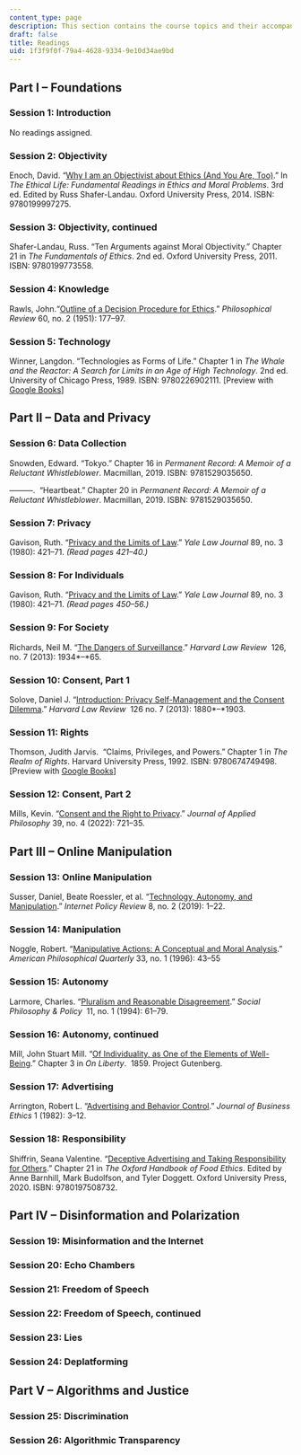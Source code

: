 ```yaml
---
content_type: page
description: This section contains the course topics and their accompanying readings.
draft: false
title: Readings
uid: 1f3f9f0f-79a4-4628-9334-9e10d34ae9bd
---
```

## Part I – Foundations

### Session 1: Introduction

No readings assigned.

### Session 2: Objectivity

Enoch, David. “[Why I am an Objectivist about Ethics (And You Are, Too)](https://philpapers.org/rec/ENOWIA).” In *The Ethical Life: Fundamental Readings in Ethics and Moral Problems*. 3rd ed. Edited by Russ Shafer-Landau. Oxford University Press, 2014. ISBN: ‎9780199997275.

### Session 3: Objectivity, continued

Shafer-Landau, Russ. “Ten Arguments against Moral Objectivity.” Chapter 21 in *The Fundamentals of Ethics*. 2nd ed. Oxford University Press, 2011. ISBN: ‎9780199773558. 

### Session 4: Knowledge

Rawls, John.“[Outline of a Decision Procedure for Ethics](https://www.jstor.org/stable/2181696).” *Philosophical Review* 60, no. 2 (1951): 177–97.

### Session 5: Technology

Winner, Langdon. “Technologies as Forms of Life.” Chapter 1 in *The Whale and the Reactor: A Search for Limits in an Age of High Technology*. 2nd ed. University of Chicago Press, 1989. ISBN: 9780226902111. \[Preview with [Google Books](https://www.google.com/books/edition/The_Whale_and_the_Reactor/kgFgksillkYC?hl=en&gbpv=1)\]

## Part II – Data and Privacy

### Session 6: Data Collection

Snowden, Edward. “Tokyo.” Chapter 16 in *Permanent Record: A Memoir of a Reluctant Whistleblower*. Macmillan, 2019. ISBN: ‎9781529035650.

———.  “Heartbeat.” Chapter 20 in *Permanent Record: A Memoir of a Reluctant Whistleblower*. Macmillan, 2019. ISBN: ‎9781529035650.

### Session 7: Privacy

Gavison, Ruth. “[Privacy and the Limits of Law](https://www.jstor.org/stable/795891).” *Yale Law Journal* 89, no. 3 (1980): 421–71. *(Read pages 421–40.)*

### Session 8: For Individuals

Gavison, Ruth. “[Privacy and the Limits of Law](https://www.jstor.org/stable/795891).” *Yale Law Journal* 89, no. 3 (1980): 421–71. *(Read pages 450–56.)*

### Session 9: For Society

Richards, Neil M. “[The Dangers of Surveillance](https://www.jstor.org/stable/23415062).” *Harvard Law Review*  126, no. 7 (2013): 1934*–*65.

### Session 10: Consent, Part 1

Solove, Daniel J. “[Introduction: Privacy Self-Management and the Consent Dilemma](https://papers.ssrn.com/sol3/papers.cfm?abstract_id=2171018#).” *Harvard Law Review*  126 no. 7 (2013): 1880*–*1903.

### Session 11: Rights

Thomson, Judith Jarvis.  “Claims, Privileges, and Powers.” Chapter 1 in *The Realm of Rights*. Harvard University Press, 1992. ISBN: ‎9780674749498. \[Preview with [Google Books](https://www.google.com/books/edition/The_Realm_of_Rights/ROiaSeFLKQ4C?hl=en&gbpv=1)\]

### Session 12: Consent, Part 2

Mills, Kevin. “[Consent and the Right to Privacy](https://onlinelibrary.wiley.com/doi/full/10.1111/japp.12592).” *Journal of Applied Philosophy* 39, no. 4 (2022): 721–35.

## Part III – Online Manipulation

### Session 13: Online Manipulation

Susser, Daniel, Beate Roessler, et al. “[Technology, Autonomy, and Manipulation](https://policyreview.info/articles/analysis/technology-autonomy-and-manipulation).” *Internet Policy Revie*w 8, no. 2 (2019): 1–22.

### Session 14: Manipulation

Noggle, Robert. “[Manipulative Actions: A Conceptual and Moral Analysis](https://philarchive.org/rec/NOGMAA).” *American Philosophical Quarterly* 33, no. 1 (1996): 43–55

### Session 15: Autonomy

Larmore, Charles. “[Pluralism and Reasonable Disagreement](https://www.cambridge.org/core/journals/social-philosophy-and-policy/article/abs/pluralism-and-reasonable-disagreement/2E36F253670AEEB4C84DAECE0ACD6D26).” *Social Philosophy & Policy*  11, no. 1 (1994): 61–79.

### Session 16: Autonomy, continued

Mill, John Stuart Mill. “[Of Individuality, as One of the Elements of Well-Being](https://www.gutenberg.org/files/34901/34901-h/34901-h.htm#Page_103).” Chapter 3 in *On Liberty*.  1859. Project Gutenberg.

### Session 17: Advertising

Arrington, Robert L. “[Advertising and Behavior Control](https://www.jstor.org/stable/25071301).” *Journal of Business Ethics* 1 (1982): 3–12.

### Session 18: Responsibility

Shiffrin, Seana Valentine. “[Deceptive Advertising and Taking Responsibility for Others](https://academic.oup.com/edited-volume/27989/chapter/211706627).” Chapter 21 in *The Oxford Handbook of Food Ethics*. Edited by Anne Barnhill, Mark Budolfson, and Tyler Doggett. Oxford University Press, 2020. ISBN: ‎9780197508732.

## Part IV – Disinformation and Polarization

### Session 19: Misinformation and the Internet

### Session 20: Echo Chambers

### Session 21: Freedom of Speech

### Session 22: Freedom of Speech, continued

### Session 23: Lies

### Session 24: Deplatforming

## Part V – Algorithms and Justice

### Session 25: Discrimination

### Session 26: Algorithmic Transparency